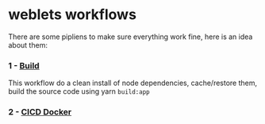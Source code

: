 # weblets workflows
There are some pipliens to make sure everything work fine, here is an idea about them:

### 1 - [Build](/.github/workflows/build.yaml)
This workflow do a clean install of node dependencies, cache/restore them, build the source code using yarn `build:app`
### 2 - [CICD Docker](/.github/workflows/ci-cd-docker.yml)
